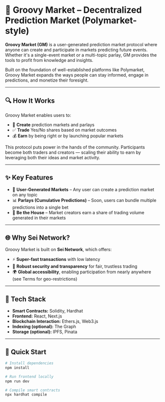 # 🦄 Groovy Market – Decentralized Prediction Market (Polymarket-style)

**Groovy Market (GM)** is a user-generated prediction market protocol where anyone can create and participate in markets predicting future events. Whether it's a single-event market or a multi-topic parlay, GM provides the tools to profit from knowledge and insights.

Built on the foundation of well-established platforms like Polymarket, Groovy Market expands the ways people can stay informed, engage in predictions, and monetize their foresight.

---

## 🔍 How It Works

Groovy Market enables users to:

- 🧠 **Create** prediction markets and parlays  
- ✅ **Trade** Yes/No shares based on market outcomes  
- 💰 **Earn** by being right or by launching popular markets  

This protocol puts power in the hands of the community. Participants become both traders and creators — scaling their ability to earn by leveraging both their ideas and market activity.

---

## ✨ Key Features

- 🎯 **User-Generated Markets** – Any user can create a prediction market on any topic  
- 📊 **Parlays (Cumulative Predictions)** – Soon, users can bundle multiple predictions into a single bet  
- 🏦 **Be the House** – Market creators earn a share of trading volume generated in their markets  

---

## 🌐 Why Sei Network?

Groovy Market is built on **Sei Network**, which offers:

- ⚡ **Super-fast transactions** with low latency  
- 🔐 **Robust security and transparency** for fair, trustless trading  
- 🌍 **Global accessibility**, enabling participation from nearly anywhere (see Terms for geo-restrictions)  

---

## 🔧 Tech Stack

- **Smart Contracts:** Solidity, Hardhat  
- **Frontend:** React, Next.js  
- **Blockchain Interaction:** Ethers.js, Web3.js  
- **Indexing (optional):** The Graph  
- **Storage (optional):** IPFS, Pinata  

---

## 🚀 Quick Start

```bash
# Install dependencies
npm install

# Run frontend locally
npm run dev

# Compile smart contracts
npx hardhat compile
